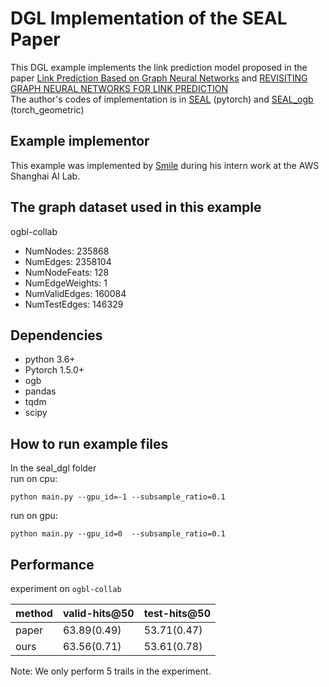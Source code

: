 # DGL Implementation of the SEAL Paper
This DGL example implements the link prediction model proposed in the paper 
[Link Prediction Based on Graph Neural Networks](https://arxiv.org/pdf/1802.09691.pdf) 
and [REVISITING GRAPH NEURAL NETWORKS FOR LINK PREDICTION](https://arxiv.org/pdf/2010.16103.pdf)  
The author's codes of implementation is in [SEAL](https://github.com/muhanzhang/SEAL) (pytorch)
and [SEAL_ogb](https://github.com/facebookresearch/SEAL_OGB) (torch_geometric)

Example implementor
----------------------
This example was implemented by [Smile](https://github.com/Smilexuhc) during his intern work at the AWS Shanghai AI Lab.

The graph dataset used in this example 
---------------------------------------

ogbl-collab
 - NumNodes: 235868
 - NumEdges: 2358104
 - NumNodeFeats: 128
 - NumEdgeWeights: 1
 - NumValidEdges: 160084
 - NumTestEdges: 146329
 
Dependencies
--------------------------------

- python 3.6+
- Pytorch 1.5.0+
- ogb  
- pandas
- tqdm
- scipy


 How to run example files
--------------------------------
In the seal_dgl folder    
run on cpu:  
```shell script
python main.py --gpu_id=-1 --subsample_ratio=0.1
```
run on gpu:  
```shell script
python main.py --gpu_id=0  --subsample_ratio=0.1
```

Performance
-------------------------
experiment on `ogbl-collab`

| method | valid-hits@50 | test-hits@50 |
| ------ | ------------- | ------------ |
| paper  | 63.89(0.49)         | 53.71(0.47)        |
| ours     | 63.56(0.71)         | 53.61(0.78)        |

Note: We only perform 5 trails in the experiment. 